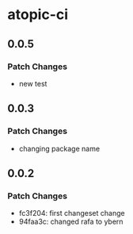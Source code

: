 # atopic-ci

## 0.0.5

### Patch Changes

- new test

## 0.0.3

### Patch Changes

- changing package name

## 0.0.2

### Patch Changes

- fc3f204: first changeset change
- 94faa3c: changed rafa to ybern
